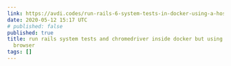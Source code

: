 ```yaml
---
link: https://avdi.codes/run-rails-6-system-tests-in-docker-using-a-host-browser/
date: 2020-05-12 15:17 UTC
# published: false
published: true
title: run rails system tests and chromedriver inside docker but using host system
  browser
tags: []
---
```



